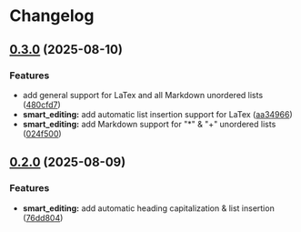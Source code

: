 # Changelog

## [0.3.0](https://github.com/jeangiraldoo/markup.nvim/compare/v0.2.0...v0.3.0) (2025-08-10)


### Features

* add general support for LaTex and all Markdown unordered lists ([480cfd7](https://github.com/jeangiraldoo/markup.nvim/commit/480cfd70c50d5dc418b477142e00f074e563478c))
* **smart_editing:** add automatic list insertion support for LaTex ([aa34966](https://github.com/jeangiraldoo/markup.nvim/commit/aa34966c112146ed749bf8212b21e32b170541fb))
* **smart_editing:** add Markdown support for "*" & "+" unordered lists ([024f500](https://github.com/jeangiraldoo/markup.nvim/commit/024f500f6986c29874f1c0433a3a2c4b0e66d783))

## [0.2.0](https://github.com/jeangiraldoo/markup.nvim/compare/v0.1.0...v0.2.0) (2025-08-09)


### Features

* **smart_editing:** add automatic heading capitalization & list insertion ([76dd804](https://github.com/jeangiraldoo/markup.nvim/commit/76dd804c7a26bb052635144e11d93971c2b8489b))
